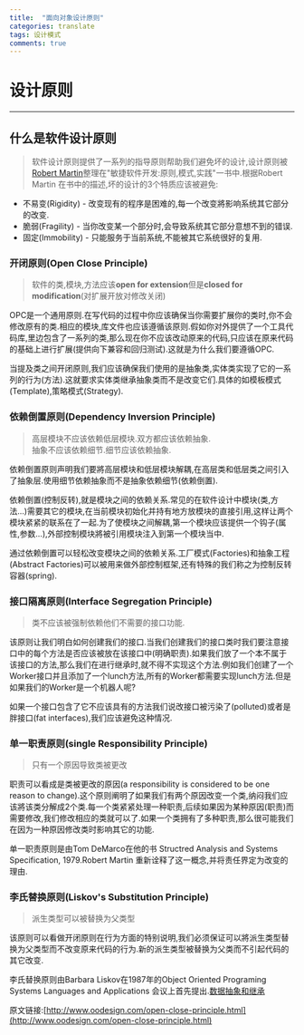 ```yaml
---
title:  "面向对象设计原则"
categories: translate
tags: 设计模式
comments: true
---
```


# 设计原则
-----------

## 什么是软件设计原则

>软件设计原则提供了一系列的指导原则帮助我们避免坏的设计,设计原则被[Robert Martin](https://en.wikipedia.org/wiki/Robert_Cecil_Martin)整理在"敏捷软件开发:原则,模式,实践"一书中.根据Robert Martin 在书中的描述,坏的设计的3个特质应该被避免:

* 不易变(Rigidity) - 改变现有的程序是困难的,每一个改变將影响系统其它部分的改变.
* 脆弱(Fragility) - 当你改变某一个部分时,会导致系统其它部分意想不到的错误.
* 固定(Immobility) - 只能服务于当前系统,不能被其它系统很好的复用.


<!-- more -->


### 开闭原则(Open Close Principle)

> 软件的类,模块,方法应该**open for extension**但是**closed for modification**(对扩展开放对修改关闭)

OPC是一个通用原则.在写代码的过程中你应该确保当你需要扩展你的类时,你不会修改原有的类.相应的模块,库文件也应该遵循该原则.假如你对外提供了一个工具代码库,里边包含了一系列的类,那么现在你不应该改动原来的代码,只应该在原来代码的基础上进行扩展(提供向下兼容和回归测试).这就是为什么我们要遵循OPC.

当提及类之间开闭原则,我们应该确保我们使用的是抽象类,实体类实现了它的一系列的行为(方法).这就要求实体类继承抽象类而不是改变它们.具体的如模板模式(Template),策略模式(Strategy).

### 依赖倒置原则(Dependency Inversion Principle)

> 高层模块不应该依赖低层模块.双方都应该依赖抽象.    
> 抽象不应该依赖细节.细节应该依赖抽象.

依赖倒置原则声明我们要將高层模块和低层模块解耦,在高层类和低层类之间引入了抽象层.使用细节依赖抽象而不是抽象依赖细节(依赖倒置).

依赖倒置(控制反转),就是模块之间的依赖关系.常见的在软件设计中模块(类,方法...)需要其它的模块,在当前模块初始化并持有地方放模块的直接引用,这样让两个模块紧紧的联系在了一起.为了使模块之间解耦,第一个模块应该提供一个钩子(属性,参数...),外部控制模块將被引用模块注入到第一个模块当中.

通过依赖倒置可以轻松改变模块之间的依赖关系.工厂模式(Factories)和抽象工程(Abstract Factories)可以被用来做外部控制框架,还有特殊的我们称之为控制反转容器(spring).

### 接口隔离原则(Interface Segregation Principle)

> 类不应该被强制依赖他们不需要的接口功能.

该原则让我们明白如何创建我们的接口.当我们创建我们的接口类时我们要注意接口中的每个方法是否应该被放在该接口中(明确职责).如果我们放了一个本不属于该接口的方法,那么我们在进行继承时,就不得不实现这个方法.例如我们创建了一个Worker接口并且添加了一个lunch方法,所有的Worker都需要实现lunch方法.但是如果我们的Worker是一个机器人呢?

如果一个接口包含了它不应该具有的方法我们说改接口被污染了(polluted)或者是胖接口(fat interfaces),我们应该避免这种情况.

### 单一职责原则(single Responsibility Principle)

> 只有一个原因导致类被更改

职责可以看成是类被更改的原因(a responsibility is considered to be one reason to change).这个原则阐明了如果我们有两个原因改变一个类,纳闷我们应该將该类分解成2个类.每一个类紧紧处理一种职责,后续如果因为某种原因(职责)而需要修改,我们修改相应的类就可以了.如果一个类拥有了多种职责,那么很可能我们在因为一种原因修改类时影响其它的功能.

单一职责原则是由Tom DeMarco在他的书 Structred Analysis and Systems Specification, 1979.Robert Martin 重新诠释了这一概念,并将责任界定为改变的理由.

### 李氏替换原则(Liskov's Substitution Principle)

> 派生类型可以被替换为父类型

该原则可以看做开闭原则在行为方面的特别说明,我们必须保证可以將派生类型替换为父类型而不改变原来代码的行为.新的派生类型被替换为父类而不引起代码的其它改变.

李氏替换原则由Barbara Liskov在1987年的Object Oriented Programing Systems Languages and Applications 会议上首先提出.[数据抽象和继承](https://dl.acm.org/citation.cfm?id=62141)

原文链接:[http://www.oodesign.com/open-close-principle.html](http://www.oodesign.com/open-close-principle.html)
